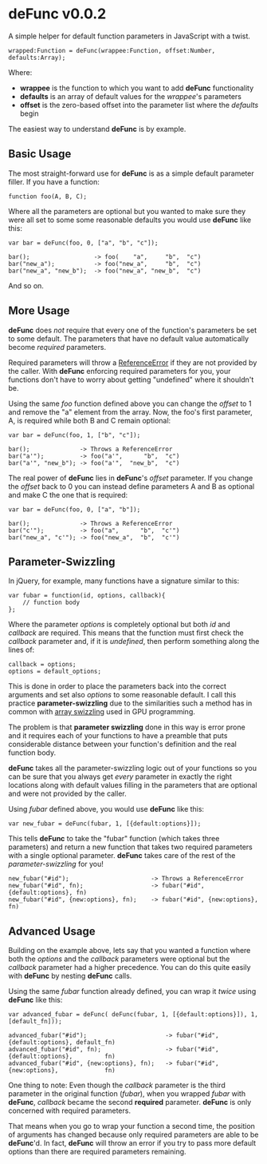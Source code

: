 # deFunc v0.0.2

A simple helper for default function parameters in JavaScript with a twist.

    wrapped:Function = deFunc(wrappee:Function, offset:Number, defaults:Array);

Where:

* **wrappee** is the function to which you want to add **deFunc** functionality
* **defaults** is an array of default values for the *wrappee*'s parameters
* **offset** is the zero-based offset into the parameter list where the *defaults* begin

The easiest way to understand **deFunc** is by example.

## Basic Usage

The most straight-forward use for **deFunc** is as a simple default parameter filler. If you have a function:

    function foo(A, B, C);

Where all the parameters are optional but you wanted to make sure they were all set to some some reasonable defaults you would use **deFunc** like this:

    var bar = deFunc(foo, 0, ["a", "b", "c"]);

    bar();					-> foo(    "a",     "b",  "c")
    bar("new_a");			-> foo("new_a",     "b",  "c")
    bar("new_a", "new_b");	-> foo("new_a", "new_b",  "c")

And so on.

## More Usage

**deFunc** does *not* require that every one of the function's parameters be set to some default. The parameters that have no default value automatically become *required* parameters.

Required parameters will throw a [ReferenceError](https://developer.mozilla.org/en/JavaScript/Reference/Global_Objects/ReferenceError) if they are not provided by the caller. With **deFunc** enforcing required parameters for you, your functions don't have to worry about getting "undefined" where it shouldn't be.

Using the same *foo* function defined above you can change the *offset* to 1 and remove the "a" element from the array. Now, the foo's first parameter, A, is required while both B and C remain optional:

    var bar = deFunc(foo, 1, ["b", "c"]);

    bar();				-> Throws a ReferenceError
    bar("a'");			-> foo("a'",      "b",  "c")
    bar("a'", "new_b");	-> foo("a'",  "new_b",  "c")

The real power of **deFunc** lies in **deFunc**'s *offset* parameter. If you change the *offset* back to 0 you can instead define parameters A and B as optional and make C the one that is required:

    var bar = deFunc(foo, 0, ["a", "b"]);

    bar();				-> Throws a ReferenceError
    bar("c'");			-> foo("a",      "b",  "c'")
    bar("new_a", "c'");	-> foo("new_a",  "b",  "c'")

## Parameter-Swizzling

In jQuery, for example, many functions have a signature similar to this:

    var fubar = function(id, options, callback){
    	// function body
    };

Where the parameter *options* is completely optional but both *id* and *callback* are required. This means that the function must first check the *callback* parameter and, if it is *undefined*, then perform something along the lines of:

    callback = options;
    options = default_options;

This is done in order to place the parameters back into the correct arguments and set also *options* to some reasonable default. I call this practice **parameter-swizzling** due to the similarities such a method has in common with [array swizzling](http://en.wikipedia.org/wiki/Swizzling_%28computer_graphics%29) used in GPU programming.

The problem is that **parameter swizzling** done in this way is error prone and it requires each of your functions to have a preamble that puts considerable distance between your function's definition and the real function body.

**deFunc** takes all the parameter-swizzling logic out of your functions so you can be sure that you always get *every* parameter in exactly the right locations along with default values filling in the parameters that are optional and were not provided by the caller.

Using *fubar* defined above, you would use **deFunc** like this:

    var new_fubar = deFunc(fubar, 1, [{default:options}]);

This tells **deFunc** to take the "fubar" function (which takes three parameters) and return a new function that takes two required parameters with a single optional parameter. **deFunc** takes care of the rest of the *parameter-swizzling* for you!

    new_fubar("#id");						-> Throws a ReferenceError
    new_fubar("#id", fn);					-> fubar("#id", {default:options}, fn)
    new_fubar("#id", {new:options}, fn);	-> fubar("#id", {new:options},     fn)

## Advanced Usage

Building on the example above, lets say that you wanted a function where both the *options* and the *callback* parameters were optional but the *callback* parameter had a higher precedence. You can do this quite easily with **deFunc** by nesting **deFunc** calls. 

Using the same *fubar* function already defined, you can wrap it *twice* using **deFunc** like this:

    var advanced_fubar = deFunc( deFunc(fubar, 1, [{default:options}]), 1, [default_fn]));

    advanced_fubar("#id");						-> fubar("#id", {default:options}, default_fn)
    advanced_fubar("#id", fn);					-> fubar("#id", {default:options},         fn)
    advanced_fubar("#id", {new:options}, fn);	-> fubar("#id", {new:options},             fn)

One thing to note: Even though the *callback* parameter is the third parameter in the original function (*fubar*), when you wrapped *fubar* with **deFunc**, *callback* became the second **required** parameter. **deFunc** is only concerned with required parameters.

That means when you go to wrap your function a second time, the position of arguments has changed because only required parameters are able to be **deFunc**'d. In fact, **deFunc** will throw an error if you try to pass more default options than there are required parameters remaining.
